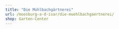 ```yaml
---
title: "Die Mühlbachgärtnerei"
url: /moosburg-a-d-isar/die-muehlbachgaertnerei/
shop: Garten-Center
---
```

